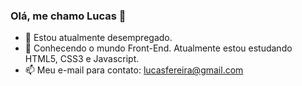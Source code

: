### Olá, me chamo Lucas 👋
- 🔭 Estou atualmente desempregado.
- 🌱 Conhecendo o mundo Front-End. Atualmente estou estudando HTML5, CSS3 e Javascript.
- 📫 Meu e-mail para contato: lucasfereira@gmail.com
##

<!--
**Lucass-ferreira/lucass-ferreira** is a ✨ _special_ ✨ repository because its `README.md` (this file) appears on your GitHub profile.

Here are some ideas to get you started:

- 🔭 I’m currently working on ...
- 🌱 I’m currently learning ...
- 👯 I’m looking to collaborate on ...
- 🤔 I’m looking for help with ...
- 💬 Ask me about ...
- 📫 How to reach me: ...
- 😄 Pronouns: ...
- ⚡ Fun fact: ...
-->
